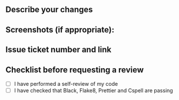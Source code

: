 ## Describe your changes

## Screenshots (if appropriate):

## Issue ticket number and link

## Checklist before requesting a review
- [ ] I have performed a self-review of my code
- [ ] I have checked that Black, Flake8, Prettier and Cspell are passing
